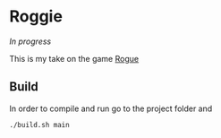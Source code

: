 
# Roggie

*In progress*

This is my take on the game [Rogue](https://en.wikipedia.org/wiki/Rogue_(video_game))


## Build

In order to compile and run go to the project folder and

```console
./build.sh main
```